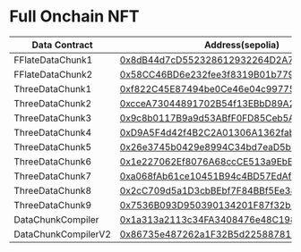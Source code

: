 # Full Onchain NFT

| Data Contract | Address(sepolia) |
| ---- | ---- |
| FFlateDataChunk1 | [0x8dB44d7cD552328612932264D2A744810D055915](https://sepolia.etherscan.io/address/0x8db44d7cd552328612932264d2a744810d055915) |
| FFlateDataChunk2 | [0x58CC46BD6e232fee3f8319B01b779C74eD71d15b](https://sepolia.etherscan.io/address/0x58CC46BD6e232fee3f8319B01b779C74eD71d15b) |
| ThreeDataChunk1 | [0xf822C45E87494be0Ce46e04c99775546aE7943BC](https://sepolia.etherscan.io/address/0xf822C45E87494be0Ce46e04c99775546aE7943BC) |
| ThreeDataChunk2 | [0xcceA73044891702B54f13EBbD89A2195786B2403](https://sepolia.etherscan.io/address/0xcceA73044891702B54f13EBbD89A2195786B2403) |
| ThreeDataChunk3 | [0x9c8b0117B9a9d53ABfF0FD85Ceb5A2b40880B483](https://sepolia.etherscan.io/address/0x9c8b0117B9a9d53ABfF0FD85Ceb5A2b40880B483) |
| ThreeDataChunk4 | [0xD9A5F4d42f4B2C2A01306A1362fab7BFB5fEddAb](https://sepolia.etherscan.io/address/0xD9A5F4d42f4B2C2A01306A1362fab7BFB5fEddAb) |
| ThreeDataChunk5 | [0x26e3745b0429e8994C34bd7eaD5b34526504b0C9](https://sepolia.etherscan.io/address/0x26e3745b0429e8994C34bd7eaD5b34526504b0C9) |
| ThreeDataChunk6 | [0x1e227062Ef8076A68ccCE513a9EbEE8b36e25C0C](https://sepolia.etherscan.io/address/0x1e227062Ef8076A68ccCE513a9EbEE8b36e25C0C) |
| ThreeDataChunk7 | [0xa068fAb61ce10451B94c4BD57EdAf17f36dBBE87](https://sepolia.etherscan.io/address/0xa068fAb61ce10451B94c4BD57EdAf17f36dBBE87) |
| ThreeDataChunk8 | [0x2cC709d5a1D3cbBEbf7F84BBf5Ee387551A6F32E](https://sepolia.etherscan.io/address/0x2cC709d5a1D3cbBEbf7F84BBf5Ee387551A6F32E) |
| ThreeDataChunk9 | [0x7536B093D950390134201F87f32b12F5b94d6600](https://sepolia.etherscan.io/address/0x7536B093D950390134201F87f32b12F5b94d6600) |
| DataChunkCompiler | [0x1a313a2113c34FA3408476e48C1982D3E713FFF0](https://sepolia.etherscan.io/address/0x1a313a2113c34FA3408476e48C1982D3E713FFF0) |
| DataChunkCompilerV2 | [0x86735e487262a1F32B5d22588781CA593cE5b340](https://sepolia.etherscan.io/address/0x86735e487262a1F32B5d22588781CA593cE5b340) |
